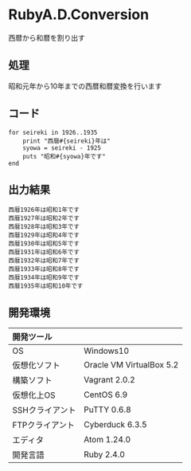 # RubyA.D.Conversion
西暦から和暦を割り出す

## 処理
昭和元年から10年までの西暦和暦変換を行います

## コード
```
for seireki in 1926..1935
    print "西暦#{seireki}年は"
    syowa = seireki - 1925
    puts "昭和#{syowa}年です"
end
```

## 出力結果  
```
西暦1926年は昭和1年です
西暦1927年は昭和2年です
西暦1928年は昭和3年です
西暦1929年は昭和4年です
西暦1930年は昭和5年です
西暦1931年は昭和6年です
西暦1932年は昭和7年です
西暦1933年は昭和8年です
西暦1934年は昭和9年です
西暦1935年は昭和10年です
```
  
## 開発環境
| 開発ツール |  |
|:-|:-|
| OS | Windows10 |
| 仮想化ソフト | Oracle VM VirtualBox 5.2 |
| 構築ソフト | Vagrant 2.0.2 |
| 仮想化上OS | CentOS 6.9 |
| SSHクライアント | PuTTY 0.6.8 |
| FTPクライアント | Cyberduck 6.3.5 |
| エディタ | Atom 1.24.0 |
| 開発言語 | Ruby 2.4.0 |
